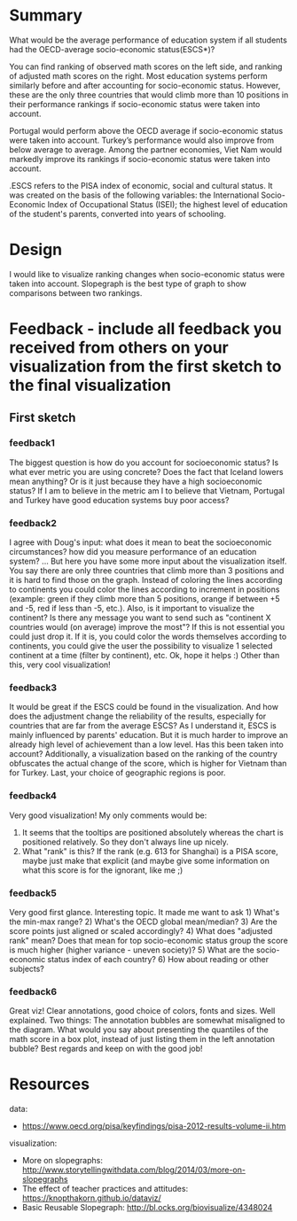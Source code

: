 # Summary
What would be the average performance of education system if all students had the OECD-average socio-economic status(ESCS*)?

You can find ranking of observed math scores on the left side, and ranking of adjusted math scores on the right. Most education systems perform similarly before and after accounting for socio-economic status. However, these are the only three countries that would climb more than 10 positions in their performance rankings if socio-economic status were taken into account. 

Portugal would perform above the OECD average if socio-economic status were taken into account. Turkey’s performance would also improve from below average to average. Among the partner economies, Viet Nam would markedly improve its rankings if socio-economic status were taken into account.

.ESCS refers to the PISA index of economic, social and cultural status. It was created on the basis of the following variables: the International Socio-Economic Index of Occupational Status (ISEI); the highest level of education of the student's parents, converted into years of schooling.

# Design
I would like to visualize ranking changes when socio-economic status were taken into account. Slopegraph is the best type of graph to show comparisons between two rankings.

# Feedback - include all feedback you received from others on your visualization from the first sketch to the final visualization
## First sketch
### feedback1
The biggest question is how do you account for socioeconomic status? Is what ever metric you are using concrete?
Does the fact that Iceland lowers mean anything? Or is it just because they have a high socioeconomic status? 
If I am to believe in the metric am I to believe that Vietnam, Portugal and Turkey have good education systems buy poor access?﻿

### feedback2
I agree with Doug's input: what does it mean to beat the socioeconomic circumstances? how did you measure performance of an education system? ...
But here you have some more input about the visualization itself.
You say there are only three countries that climb more than 3 positions and it is hard to find those on the graph. Instead of coloring the lines according to continents you could color the lines according to increment in positions (example: green if they climb more than 5 positions, orange if between +5 and -5, red if less than -5, etc.).
Also, is it important to visualize the continent? Is there any message you want to send such as "continent X countries would (on average) improve the most"? If this is not essential you could just drop it. If it is, you could color the words themselves according to continents, you could give the user the possibility to visualize 1 selected continent at a time (filter by continent), etc.
Ok, hope it helps :) Other than this, very cool visualization!﻿

### feedback3
It would be great if the ESCS could be found in the visualization. And how does the adjustment change the reliability of the results, especially for countries that are far from the average ESCS? As I understand it, ESCS is mainly influenced by parents' education. But it is much harder to improve an already high level of achievement than a low level. Has this been taken into account?
Additionally, a visualization based on the ranking of the country obfuscates the actual change of the score, which is higher for Vietnam than for Turkey.
Last, your choice of geographic regions is poor.﻿

### feedback4
Very good visualization! My only comments would be:
1. It seems that the tooltips are positioned absolutely whereas the chart is positioned relatively. So they don't always line up nicely.
2. What "rank" is this? If the rank (e.g. 613 for Shanghai) is a PISA score, maybe just make that explicit (and maybe give some information on what this score is for the ignorant, like me ;)﻿

### feedback5
Very good first glance. Interesting topic. It made me want to ask 1) What's the min-max range? 2) What's the OECD global mean/median? 3) Are the score points just aligned or scaled accordingly? 4) What does "adjusted rank" mean? Does that mean for top socio-economic status group the score is much higher (higher variance - uneven society)? 5) What are the socio-economic status index of each country? 6) How about reading or other subjects?﻿

### feedback6
Great viz! Clear annotations, good choice of colors, fonts and sizes. Well explained.
Two things: The annotation bubbles are somewhat misaligned to the diagram. What would you say about presenting the quantiles of the math score in a box plot, instead of just listing them in the left annotation bubble?
Best regards and keep on with the good job!﻿

# Resources 
data:
- https://www.oecd.org/pisa/keyfindings/pisa-2012-results-volume-ii.htm

visualization:
- More on slopegraphs: http://www.storytellingwithdata.com/blog/2014/03/more-on-slopegraphs
- The effect of teacher practices and attitudes: https://knopthakorn.github.io/dataviz/
- Basic Reusable Slopegraph: http://bl.ocks.org/biovisualize/4348024
